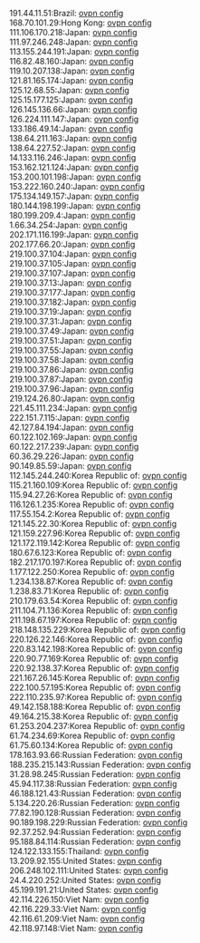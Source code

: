 191.44.11.51:Brazil: [ovpn config](vpn/191_44_11_51.ovpn)  
168.70.101.29:Hong Kong: [ovpn config](vpn/168_70_101_29.ovpn)  
111.106.170.218:Japan: [ovpn config](vpn/111_106_170_218.ovpn)  
111.97.246.248:Japan: [ovpn config](vpn/111_97_246_248.ovpn)  
113.155.244.191:Japan: [ovpn config](vpn/113_155_244_191.ovpn)  
116.82.48.160:Japan: [ovpn config](vpn/116_82_48_160.ovpn)  
119.10.207.138:Japan: [ovpn config](vpn/119_10_207_138.ovpn)  
121.81.165.174:Japan: [ovpn config](vpn/121_81_165_174.ovpn)  
125.12.68.55:Japan: [ovpn config](vpn/125_12_68_55.ovpn)  
125.15.177.125:Japan: [ovpn config](vpn/125_15_177_125.ovpn)  
126.145.136.66:Japan: [ovpn config](vpn/126_145_136_66.ovpn)  
126.224.111.147:Japan: [ovpn config](vpn/126_224_111_147.ovpn)  
133.186.49.14:Japan: [ovpn config](vpn/133_186_49_14.ovpn)  
138.64.211.163:Japan: [ovpn config](vpn/138_64_211_163.ovpn)  
138.64.227.52:Japan: [ovpn config](vpn/138_64_227_52.ovpn)  
14.133.116.246:Japan: [ovpn config](vpn/14_133_116_246.ovpn)  
153.162.121.124:Japan: [ovpn config](vpn/153_162_121_124.ovpn)  
153.200.101.198:Japan: [ovpn config](vpn/153_200_101_198.ovpn)  
153.222.160.240:Japan: [ovpn config](vpn/153_222_160_240.ovpn)  
175.134.149.157:Japan: [ovpn config](vpn/175_134_149_157.ovpn)  
180.144.198.199:Japan: [ovpn config](vpn/180_144_198_199.ovpn)  
180.199.209.4:Japan: [ovpn config](vpn/180_199_209_4.ovpn)  
1.66.34.254:Japan: [ovpn config](vpn/1_66_34_254.ovpn)  
202.171.116.199:Japan: [ovpn config](vpn/202_171_116_199.ovpn)  
202.177.66.20:Japan: [ovpn config](vpn/202_177_66_20.ovpn)  
219.100.37.104:Japan: [ovpn config](vpn/219_100_37_104.ovpn)  
219.100.37.105:Japan: [ovpn config](vpn/219_100_37_105.ovpn)  
219.100.37.107:Japan: [ovpn config](vpn/219_100_37_107.ovpn)  
219.100.37.13:Japan: [ovpn config](vpn/219_100_37_13.ovpn)  
219.100.37.177:Japan: [ovpn config](vpn/219_100_37_177.ovpn)  
219.100.37.182:Japan: [ovpn config](vpn/219_100_37_182.ovpn)  
219.100.37.19:Japan: [ovpn config](vpn/219_100_37_19.ovpn)  
219.100.37.31:Japan: [ovpn config](vpn/219_100_37_31.ovpn)  
219.100.37.49:Japan: [ovpn config](vpn/219_100_37_49.ovpn)  
219.100.37.51:Japan: [ovpn config](vpn/219_100_37_51.ovpn)  
219.100.37.55:Japan: [ovpn config](vpn/219_100_37_55.ovpn)  
219.100.37.58:Japan: [ovpn config](vpn/219_100_37_58.ovpn)  
219.100.37.86:Japan: [ovpn config](vpn/219_100_37_86.ovpn)  
219.100.37.87:Japan: [ovpn config](vpn/219_100_37_87.ovpn)  
219.100.37.96:Japan: [ovpn config](vpn/219_100_37_96.ovpn)  
219.124.26.80:Japan: [ovpn config](vpn/219_124_26_80.ovpn)  
221.45.111.234:Japan: [ovpn config](vpn/221_45_111_234.ovpn)  
222.151.7.115:Japan: [ovpn config](vpn/222_151_7_115.ovpn)  
42.127.84.194:Japan: [ovpn config](vpn/42_127_84_194.ovpn)  
60.122.102.169:Japan: [ovpn config](vpn/60_122_102_169.ovpn)  
60.122.217.239:Japan: [ovpn config](vpn/60_122_217_239.ovpn)  
60.36.29.226:Japan: [ovpn config](vpn/60_36_29_226.ovpn)  
90.149.85.59:Japan: [ovpn config](vpn/90_149_85_59.ovpn)  
112.145.244.240:Korea Republic of: [ovpn config](vpn/112_145_244_240.ovpn)  
115.21.160.109:Korea Republic of: [ovpn config](vpn/115_21_160_109.ovpn)  
115.94.27.26:Korea Republic of: [ovpn config](vpn/115_94_27_26.ovpn)  
116.126.1.235:Korea Republic of: [ovpn config](vpn/116_126_1_235.ovpn)  
117.55.154.2:Korea Republic of: [ovpn config](vpn/117_55_154_2.ovpn)  
121.145.22.30:Korea Republic of: [ovpn config](vpn/121_145_22_30.ovpn)  
121.159.227.96:Korea Republic of: [ovpn config](vpn/121_159_227_96.ovpn)  
121.172.119.142:Korea Republic of: [ovpn config](vpn/121_172_119_142.ovpn)  
180.67.6.123:Korea Republic of: [ovpn config](vpn/180_67_6_123.ovpn)  
182.217.170.197:Korea Republic of: [ovpn config](vpn/182_217_170_197.ovpn)  
1.177.122.250:Korea Republic of: [ovpn config](vpn/1_177_122_250.ovpn)  
1.234.138.87:Korea Republic of: [ovpn config](vpn/1_234_138_87.ovpn)  
1.238.83.71:Korea Republic of: [ovpn config](vpn/1_238_83_71.ovpn)  
210.179.63.54:Korea Republic of: [ovpn config](vpn/210_179_63_54.ovpn)  
211.104.71.136:Korea Republic of: [ovpn config](vpn/211_104_71_136.ovpn)  
211.198.67.197:Korea Republic of: [ovpn config](vpn/211_198_67_197.ovpn)  
218.148.135.229:Korea Republic of: [ovpn config](vpn/218_148_135_229.ovpn)  
220.126.22.146:Korea Republic of: [ovpn config](vpn/220_126_22_146.ovpn)  
220.83.142.198:Korea Republic of: [ovpn config](vpn/220_83_142_198.ovpn)  
220.90.77.169:Korea Republic of: [ovpn config](vpn/220_90_77_169.ovpn)  
220.92.138.37:Korea Republic of: [ovpn config](vpn/220_92_138_37.ovpn)  
221.167.26.145:Korea Republic of: [ovpn config](vpn/221_167_26_145.ovpn)  
222.100.57.195:Korea Republic of: [ovpn config](vpn/222_100_57_195.ovpn)  
222.110.235.97:Korea Republic of: [ovpn config](vpn/222_110_235_97.ovpn)  
49.142.158.188:Korea Republic of: [ovpn config](vpn/49_142_158_188.ovpn)  
49.164.215.38:Korea Republic of: [ovpn config](vpn/49_164_215_38.ovpn)  
61.253.204.237:Korea Republic of: [ovpn config](vpn/61_253_204_237.ovpn)  
61.74.234.69:Korea Republic of: [ovpn config](vpn/61_74_234_69.ovpn)  
61.75.60.134:Korea Republic of: [ovpn config](vpn/61_75_60_134.ovpn)  
178.163.93.66:Russian Federation: [ovpn config](vpn/178_163_93_66.ovpn)  
188.235.215.143:Russian Federation: [ovpn config](vpn/188_235_215_143.ovpn)  
31.28.98.245:Russian Federation: [ovpn config](vpn/31_28_98_245.ovpn)  
45.94.117.38:Russian Federation: [ovpn config](vpn/45_94_117_38.ovpn)  
46.188.121.43:Russian Federation: [ovpn config](vpn/46_188_121_43.ovpn)  
5.134.220.26:Russian Federation: [ovpn config](vpn/5_134_220_26.ovpn)  
77.82.190.128:Russian Federation: [ovpn config](vpn/77_82_190_128.ovpn)  
90.189.198.229:Russian Federation: [ovpn config](vpn/90_189_198_229.ovpn)  
92.37.252.94:Russian Federation: [ovpn config](vpn/92_37_252_94.ovpn)  
95.188.84.114:Russian Federation: [ovpn config](vpn/95_188_84_114.ovpn)  
124.122.133.155:Thailand: [ovpn config](vpn/124_122_133_155.ovpn)  
13.209.92.155:United States: [ovpn config](vpn/13_209_92_155.ovpn)  
206.248.102.111:United States: [ovpn config](vpn/206_248_102_111.ovpn)  
24.4.220.252:United States: [ovpn config](vpn/24_4_220_252.ovpn)  
45.199.191.21:United States: [ovpn config](vpn/45_199_191_21.ovpn)  
42.114.226.150:Viet Nam: [ovpn config](vpn/42_114_226_150.ovpn)  
42.116.229.33:Viet Nam: [ovpn config](vpn/42_116_229_33.ovpn)  
42.116.61.209:Viet Nam: [ovpn config](vpn/42_116_61_209.ovpn)  
42.118.97.148:Viet Nam: [ovpn config](vpn/42_118_97_148.ovpn)  
